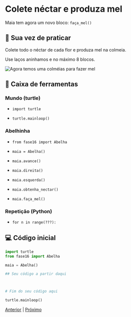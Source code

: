 # Colete néctar e produza mel

Maia tem agora um novo bloco: `faça_mel()`

## 🐝 Sua vez de praticar

Colete todo o néctar de cada flor e produza mel na colmeia.

Use laços aninhamos e no máximo 8 blocos.

![Agora temos uma colméias para fazer mel](cenario_16.png "Agora temos uma colméias para fazer mel")

## 🧰 Caixa de ferramentas

### Mundo (turtle)

- `import turtle`

- `turtle.mainloop()`

### Abelhinha

- `from fase16 import Abelha`

- `maia = Abelha()`

- `maia.avance()`

- `maia.direita()`

- `maia.esquerda()`

- `maia.obtenha_nectar()`

- `maia.faça_mel()`

### Repetição (Python)

- `for n in range(???):`


## 💻 Código inicial

```python
import turtle
from fase16 import Abelha

maia = Abelha()

## Seu código a partir daqui



# Fim do seu código aqui

turtle.mainloop()

```

[Anterior](../fase15/README.md) | [Próximo](../fase16/README.md)